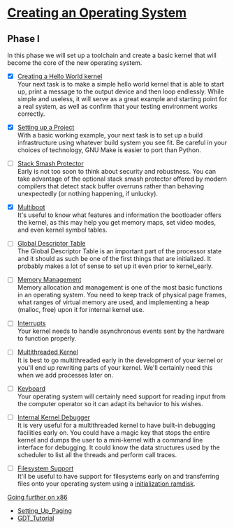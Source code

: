 # [Creating an Operating System](https://wiki.osdev.org/Creating_an_Operating_System)
## Phase I
In this phase we will set up a toolchain and create a basic kernel that will become the core of the new operating system.

- [x] [Creating a Hello World kernel](https://wiki.osdev.org/Bare_Bones) \
Your next task is to make a simple hello world kernel that is able to start up, print a message to the output device and then loop endlessly. While simple and useless, it will serve as a great example and starting point for a real system, as well as confirm that your testing environment works correctly.

- [x] [Setting up a Project](https://wiki.osdev.org/Meaty_Skeleton) \
With a basic working example, your next task is to set up a build infrastructure using whatever build system you see fit. Be careful in your choices of technology, GNU Make is easier to port than Python.

- [ ] [Stack Smash Protector](https://wiki.osdev.org/Stack_Smashing_Protector) \
Early is not too soon to think about security and robustness. You can take advantage of the optional stack smash protector offered by modern compilers that detect stack buffer overruns rather than behaving unexpectedly (or nothing happening, if unlucky).

- [x] [Multiboot](https://wiki.osdev.org/Multiboot) \
It's useful to know what features and information the bootloader offers the kernel, as this may help you get memory maps, set video modes, and even kernel symbol tables.

- [ ] [Global Descriptor Table](https://wiki.osdev.org/Global_Descriptor_Table) \
The Global Descriptor Table is an important part of the processor state and it should as such be one of the first things that are initialized. It probably makes a lot of sense to set up it even prior to kernel_early.

- [ ] [Memory Management](https://wiki.osdev.org/Memory_Management) \
Memory allocation and management is one of the most basic functions in an operating system. You need to keep track of physical page frames, what ranges of virtual memory are used, and implementing a heap (malloc, free) upon it for internal kernel use.

- [ ] [Interrupts](https://wiki.osdev.org/Interrupts) \
Your kernel needs to handle asynchronous events sent by the hardware to function properly.

- [ ] [Multithreaded Kernel](https://wiki.osdev.org/index.php?title=Multithreaded_Kernel&action=edit&redlink=1) \
It is best to go multithreaded early in the development of your kernel or you'll end up rewriting parts of your kernel. We'll certainly need this when we add processes later on.

- [ ] [Keyboard](https://wiki.osdev.org/Keyboard) \
Your operating system will certainly need support for reading input from the computer operator so it can adapt its behavior to his wishes.

- [ ] [Internal Kernel Debugger](https://wiki.osdev.org/Internal_Kernel_Debugger) \
It is very useful for a multithreaded kernel to have built-in debugging facilities early on. You could have a magic key that stops the entire kernel and dumps the user to a mini-kernel with a command line interface for debugging. It could know the data structures used by the scheduler to list all the threads and perform call traces.

- [ ] [Filesystem Support](https://wiki.osdev.org/Filesystem) \
It'll be useful to have support for filesystems early on and transferring files onto your operating system using a [initialization ramdisk](https://wiki.osdev.org/Initrd).

[Going further on x86](https://wiki.osdev.org/Going_Further_on_x86)
 - [Setting_Up_Paging](https://wiki.osdev.org/Setting_Up_Paging)
 - [GDT_Tutorial](https://wiki.osdev.org/GDT_Tutorial)

